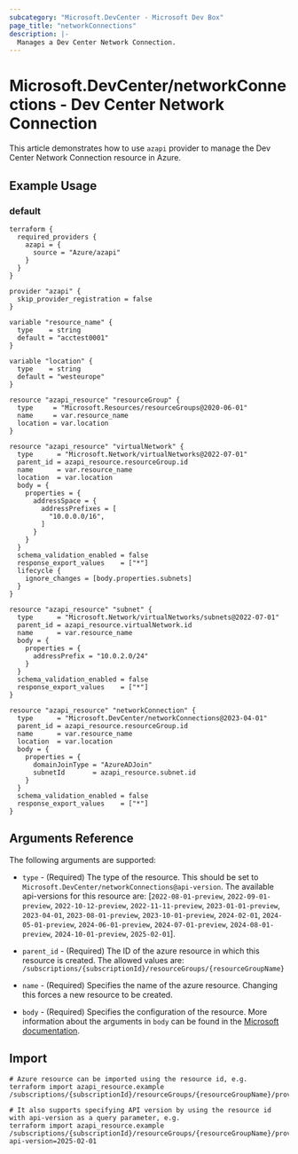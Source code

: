```yaml
---
subcategory: "Microsoft.DevCenter - Microsoft Dev Box"
page_title: "networkConnections"
description: |-
  Manages a Dev Center Network Connection.
---
```


# Microsoft.DevCenter/networkConnections - Dev Center Network Connection

This article demonstrates how to use `azapi` provider to manage the Dev Center Network Connection resource in Azure.

## Example Usage

### default

```hcl
terraform {
  required_providers {
    azapi = {
      source = "Azure/azapi"
    }
  }
}

provider "azapi" {
  skip_provider_registration = false
}

variable "resource_name" {
  type    = string
  default = "acctest0001"
}

variable "location" {
  type    = string
  default = "westeurope"
}

resource "azapi_resource" "resourceGroup" {
  type     = "Microsoft.Resources/resourceGroups@2020-06-01"
  name     = var.resource_name
  location = var.location
}

resource "azapi_resource" "virtualNetwork" {
  type      = "Microsoft.Network/virtualNetworks@2022-07-01"
  parent_id = azapi_resource.resourceGroup.id
  name      = var.resource_name
  location  = var.location
  body = {
    properties = {
      addressSpace = {
        addressPrefixes = [
          "10.0.0.0/16",
        ]
      }
    }
  }
  schema_validation_enabled = false
  response_export_values    = ["*"]
  lifecycle {
    ignore_changes = [body.properties.subnets]
  }
}

resource "azapi_resource" "subnet" {
  type      = "Microsoft.Network/virtualNetworks/subnets@2022-07-01"
  parent_id = azapi_resource.virtualNetwork.id
  name      = var.resource_name
  body = {
    properties = {
      addressPrefix = "10.0.2.0/24"
    }
  }
  schema_validation_enabled = false
  response_export_values    = ["*"]
}

resource "azapi_resource" "networkConnection" {
  type      = "Microsoft.DevCenter/networkConnections@2023-04-01"
  parent_id = azapi_resource.resourceGroup.id
  name      = var.resource_name
  location  = var.location
  body = {
    properties = {
      domainJoinType = "AzureADJoin"
      subnetId       = azapi_resource.subnet.id
    }
  }
  schema_validation_enabled = false
  response_export_values    = ["*"]
}

```



## Arguments Reference

The following arguments are supported:

* `type` - (Required) The type of the resource. This should be set to `Microsoft.DevCenter/networkConnections@api-version`. The available api-versions for this resource are: [`2022-08-01-preview`, `2022-09-01-preview`, `2022-10-12-preview`, `2022-11-11-preview`, `2023-01-01-preview`, `2023-04-01`, `2023-08-01-preview`, `2023-10-01-preview`, `2024-02-01`, `2024-05-01-preview`, `2024-06-01-preview`, `2024-07-01-preview`, `2024-08-01-preview`, `2024-10-01-preview`, `2025-02-01`].

* `parent_id` - (Required) The ID of the azure resource in which this resource is created. The allowed values are:  
  `/subscriptions/{subscriptionId}/resourceGroups/{resourceGroupName}`

* `name` - (Required) Specifies the name of the azure resource. Changing this forces a new resource to be created.

* `body` - (Required) Specifies the configuration of the resource. More information about the arguments in `body` can be found in the [Microsoft documentation](https://learn.microsoft.com/en-us/azure/templates/Microsoft.DevCenter/networkConnections?pivots=deployment-language-terraform).

## Import

 ```shell
 # Azure resource can be imported using the resource id, e.g.
 terraform import azapi_resource.example /subscriptions/{subscriptionId}/resourceGroups/{resourceGroupName}/providers/Microsoft.DevCenter/networkConnections/{resourceName}
 
 # It also supports specifying API version by using the resource id with api-version as a query parameter, e.g.
 terraform import azapi_resource.example /subscriptions/{subscriptionId}/resourceGroups/{resourceGroupName}/providers/Microsoft.DevCenter/networkConnections/{resourceName}?api-version=2025-02-01
 ```
